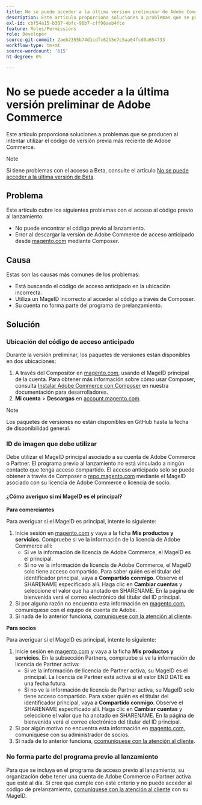 ```yaml
---
title: No se puede acceder a la última versión preliminar de Adobe Commerce
description: Este artículo proporciona soluciones a problemas que se producen al intentar utilizar el código de versión previa más reciente de Adobe Commerce.
exl-id: cbf54a15-b307-4bfc-90b7-cff98aeb4fce
feature: Roles/Permissions
role: Developer
source-git-commit: 2aeb2355b74d1cdfc62b5e7c5aa04fcd0a654733
workflow-type: tm+mt
source-wordcount: '615'
ht-degree: 0%

---
```


# No se puede acceder a la última versión preliminar de Adobe Commerce

Este artículo proporciona soluciones a problemas que se producen al intentar utilizar el código de versión previa más reciente de Adobe Commerce.

>[!NOTE]
>
>Si tiene problemas con el acceso a Beta, consulte el artículo [No se puede acceder a la última versión de Beta](/help/how-to/general/cannot-access-the-latest-beta-version.md).

## Problema

Este artículo cubre los siguientes problemas con el acceso al código previo al lanzamiento:

* No puede encontrar el código previo al lanzamiento.
* Error al descargar la versión de Adobe Commerce de acceso anticipado desde [magento.com](https://account.magento.com/customer/account/login) mediante Composer.

## Causa

Estas son las causas más comunes de los problemas:

* Está buscando el código de acceso anticipado en la ubicación incorrecta.
* Utiliza un MageID incorrecto al acceder al código a través de Composer.
* Su cuenta no forma parte del programa de prelanzamiento.

## Solución

### Ubicación del código de acceso anticipado

Durante la versión preliminar, los paquetes de versiones están disponibles en dos ubicaciones:

1. A través del Compositor en [magento.com](https://repo.magento.com/), usando el MageID principal de la cuenta. Para obtener más información sobre cómo usar Composer, consulta [Instalar Adobe Commerce con Composer](https://experienceleague.adobe.com/en/docs/commerce-operations/installation-guide/composer) en nuestra documentación para desarrolladores.
1. **Mi cuenta** > **Descargas** en [account.magento.com](https://account.magento.com/customer/account/login).

>[!NOTE]
>
>Los paquetes de versiones no están disponibles en GitHub hasta la fecha de disponibilidad general.

### ID de imagen que debe utilizar

Debe utilizar el MageID principal asociado a su cuenta de Adobe Commerce o Partner. El programa previo al lanzamiento no está vinculado a ningún contacto que tenga acceso compartido. El acceso anticipado solo se puede obtener a través de Composer o [repo.magento.com](https://repo.magento.com/) mediante el MageID asociado con su licencia de Adobe Commerce o licencia de socio.

#### ¿Cómo averiguo si mi MageID es el principal?

**Para comerciantes**

Para averiguar si el MageID es principal, intente lo siguiente:

1. Inicie sesión en [magento.com](https://account.magento.com/customer/account/login) y vaya a la ficha **Mis productos y servicios**. Compruebe si ve la información de la licencia de Adobe Commerce allí:
   * Si ve la información de licencia de Adobe Commerce, el MageID es el principal.
   * Si no ve la información de licencia de Adobe Commerce, el MageID solo tiene acceso compartido. Para saber quién es el titular del identificador principal, vaya a **Compartido conmigo**. Observe el SHARENAME especificado allí. Haga clic en **Cambiar cuentas** y seleccione el valor que ha anotado en SHARENAME. En la página de bienvenida verá el correo electrónico del titular del ID principal.
1. Si por alguna razón no encuentra esta información en [magento.com](https://account.magento.com/customer/account/login), comuníquese con el equipo de cuenta de Adobe.
1. Si nada de lo anterior funciona, [comuníquese con la atención al cliente](/help/help-center-guide/help-center/magento-help-center-user-guide.md#submit-ticket).

**Para socios**

Para averiguar si el MageID es principal, intente lo siguiente:

1. Inicie sesión en [magento.com](https://account.magento.com/customer/account/login) y vaya a la ficha **Mis productos y servicios**. En la subsección Partners, compruebe si ve la información de licencia de Partner activa:
   * Si ve la información de licencia de Partner activa, su MageID es el principal. La licencia de Partner está activa si el valor END DATE es una fecha futura.
   * Si no ve la información de licencia de Partner activa, su MageID solo tiene acceso compartido. Para saber quién es el titular del identificador principal, vaya a **Compartido conmigo**. Observe el SHARENAME especificado allí. Haga clic en **Cambiar cuentas** y seleccione el valor que ha anotado en SHARENAME. En la página de bienvenida verá el correo electrónico del titular del ID principal.
1. Si por algún motivo no encuentra esta información en [magento.com](https://account.magento.com/customer/account/login), comuníquese con su administrador de socios.
1. Si nada de lo anterior funciona, [сcomuníquese con la atención al cliente](/help/help-center-guide/help-center/magento-help-center-user-guide.md#submit-ticket).

### No forma parte del programa previo al lanzamiento

Para que se incluya en el programa de acceso previo al lanzamiento, su organización debe tener una cuenta de Adobe Commerce o Partner activa que esté al día. Si cree que cumple con este criterio y no puede acceder al código de prelanzamiento, [comuníquese con la atención al cliente](/help/help-center-guide/help-center/magento-help-center-user-guide.md#submit-ticket) con su MageID.
